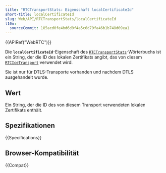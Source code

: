 ```yaml
---
title: "RTCTransportStats: Eigenschaft localCertificateId"
short-title: localCertificateId
slug: Web/API/RTCTransportStats/localCertificateId
l10n:
  sourceCommit: 185acd0fe4bd6d0f4a5c6d79fa46b1b748d09ea1
---
```


{{APIRef("WebRTC")}}

Die **`localCertificateId`**-Eigenschaft des [`RTCTransportStats`](/de/docs/Web/API/RTCTransportStats)-Wörterbuchs ist ein String, der die ID des lokalen Zertifikats angibt, das von diesem [`RTCIceTransport`](/de/docs/Web/API/RTCIceTransport) verwendet wird.

Sie ist nur für DTLS-Transporte vorhanden und nachdem DTLS ausgehandelt wurde.

## Wert

Ein String, der die ID des von diesem Transport verwendeten lokalen Zertifikats enthält.

## Spezifikationen

{{Specifications}}

## Browser-Kompatibilität

{{Compat}}
